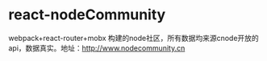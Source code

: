 # react-nodeCommunity
webpack+react-router+mobx 构建的node社区，所有数据均来源cnode开放的api，数据真实。地址：http://www.nodecommunity.cn
